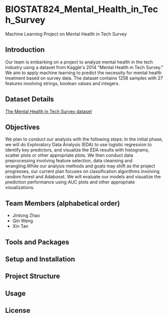 # BIOSTAT824_Mental_Health_in_Tech_Survey
Machine Learning Project on Mental Health in Tech Survey

## Introduction
Our team is embarking on a project to analyze mental health in the tech industry using a dataset from Kaggle's 2014 "Mental Health in Tech Survey." We aim to apply machine learning to predict the necessity for mental health treatment based on survey data. The dataset contains 1258 samples with 27 features involving strings, boolean values and integers.

## Dataset Details
[The Mental Health in Tech Survey dataset](https://www.kaggle.com/datasets/osmi/mental-health-in-tech-survey)

## Objectives
We plan to conduct our analysis with the following steps: In the initial phase, we will do Exploratory Data Analysis (EDA) to use logistic regression to identify key predictors, and visualize the EDA results with histograms, scatter plots or other appropriate plots. We then conduct data preprocessing involving feature selection, data cleansing and wrangling.While our analysis methods and goals may shift as the project progresses, our current plan focuses on classification algorithms involving random forest and Adaboost. We will evaluate our models and visualize the prediction performance using AUC plots and other appropriate visualizations.

## Team Members (alphabetical order)
- Jintong Zhao
- Qin Weng
- Xin Tan

## Tools and Packages

## Setup and Installation

## Project Structure

## Usage

## License



